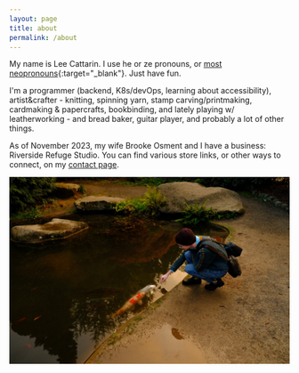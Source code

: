 ```yaml
---
layout: page
title: about
permalink: /about
---
```


My name is Lee Cattarin. I use he or ze pronouns, or [most neopronouns](https://en.pronouns.page/@lee.cattarin){:target="_blank"}. Just have fun.

I'm a programmer (backend, K8s/devOps, learning about accessibility), artist&crafter - knitting, spinning yarn, stamp carving/printmaking, cardmaking & papercrafts, bookbinding, and lately playing w/ leatherworking - and bread baker, guitar player, and probably a lot of other things.

As of November 2023, my wife Brooke Osment and I have a business: Riverside Refuge Studio. You can find various store links, or other ways to connect, on my [contact page](contact).

![A koi pond in fall afternoon light. A person in a knitted dark teal sweater crouches in front of the pond and extends hir hand towards the surface of the water. Several curious koi are arriving to see what the matter is, and one white koi has stuck its face a bit out of the water to reach toward hir hand.](assets/img/koi-pond.jpg)
